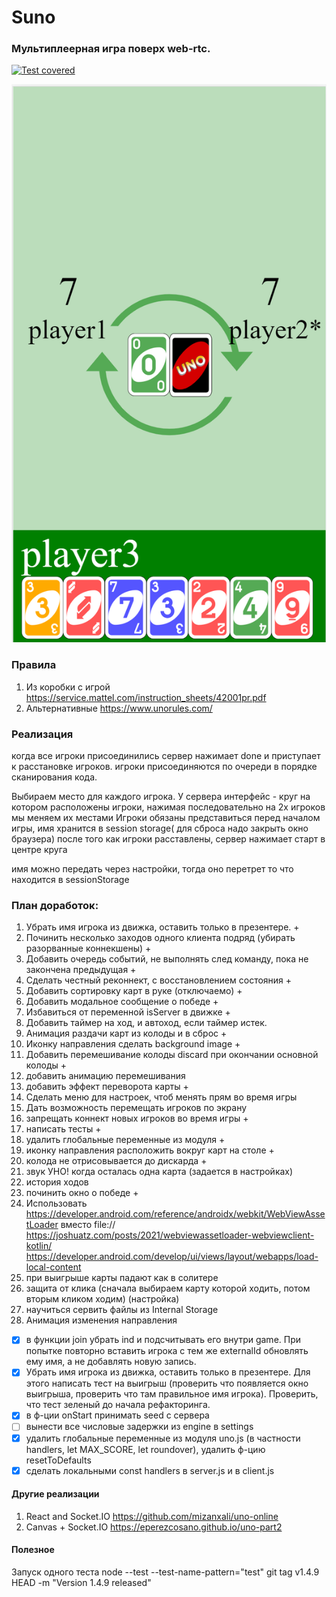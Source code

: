 # Suno

### Мультиплеерная игра поверх web-rtc.

[![Test covered](https://github.com/asavan/fool/actions/workflows/static.yml/badge.svg)](https://github.com/asavan/fool/actions/workflows/static.yml)

![Suno](/screenshots/screen_green.png "Suno")

### Правила
1) Из коробки с игрой https://service.mattel.com/instruction_sheets/42001pr.pdf
2) Альтернативные https://www.unorules.com/

### Реализация
когда все игроки присоединились сервер нажимает done и приступает к расстановке игроков.
игроки присоединяются по очереди в порядке сканирования кода.




Выбираем место для каждого игрока.
У сервера интерфейс - круг на котором расположены игроки, нажимая последовательно на 2х игроков мы меняем их местами
Игроки обязаны представиться перед началом игры, имя хранится в session storage( для сброса надо закрыть окно браузера)
после того как игроки расставлены, сервер нажимает старт в центре круга

имя можно передать через настройки, тогда оно перетрет то что находится в sessionStorage

### План доработок:

1) Убрать имя игрока из движка, оставить только в презентере. +
2) Починить несколько заходов одного клиента подряд (убирать разорванные коннекшены) +
3) Добавить очередь событий, не выполнять след команду, пока не закончена предыдущая +
4) Сделать честный реконнект, с восстановлением состояния +
5) Добавить сортировку карт в руке (отключаемо) +
6) Добавить модальное сообщение о победе +
7) Избавиться от переменной isServer в движке +
8) Добавить таймер на ход, и автоход, если таймер истек.
9) Анимация раздачи карт из колоды и в сброс +
10) Иконку направления сделать background image +
11) Добавить перемешивание колоды discard при окончании основной колоды +
12) добавить анимацию перемешивания
13) добавить эффект переворота карты +
14) Сделать меню для настроек, чтоб менять прям во время игры
15) Дать возможность перемещать игроков по экрану
16) запрещать коннект новых игроков во время игры +
17) написать тесты +
18) удалить глобальные переменные из модуля +
19) иконку направления расположить вокруг карт на столе +
20) колода не отрисовывается до дискарда +
21) звук УНО! когда осталась одна карта (задается в настройках)
22) история ходов
23) починить окно о победе +
24) Использовать https://developer.android.com/reference/androidx/webkit/WebViewAssetLoader вместо file://
    https://joshuatz.com/posts/2021/webviewassetloader-webviewclient-kotlin/
    https://developer.android.com/develop/ui/views/layout/webapps/load-local-content
25) при выигрыше карты падают как в солитере
26) защита от клика (сначала выбираем карту которой ходить, потом вторым кликом ходим) (настройка)
27) научиться сервить файлы из Internal Storage
28) Анимация изменения направления
- [x] в функции join убрать ind и подсчитывать его внутри game. При попытке повторно вставить игрока с тем же externalId обновлять ему имя, а не добавлять новую запись.
- [x] Убрать имя игрока из движка, оставить только в презентере. Для этого написать тест на выигрыш (проверить что появляется окно выигрыша, проверить что там правильное имя игрока). Проверить, что тест зеленый до начала рефакторинга.
- [x] в ф-ции onStart принимать seed с сервера
- [ ] вынести все числовые задержки из engine в settings
- [x] удалить глобальные переменные из модуля uno.js (в частности handlers, let MAX_SCORE, let roundover), удалить ф-цию resetToDefaults
- [x] сделать локальными const handlers в server.js и в client.js

#### Другие реализации
1) React and Socket.IO https://github.com/mizanxali/uno-online
2) Canvas + Socket.IO https://eperezcosano.github.io/uno-part2

#### Полезное
Запуск одного теста
node --test --test-name-pattern="test"
git tag v1.4.9 HEAD -m "Version 1.4.9 released"
